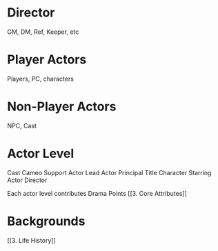# Director
GM, DM, Ref, Keeper, etc
# Player Actors
Players, PC, characters

# Non-Player Actors
NPC, Cast

# Actor Level

Cast
Cameo
Support
Actor
Lead Actor
Principal
Title Character
Starring Actor
Director

Each actor level contributes Drama Points [[3. Core Attributes]]

# Backgrounds

[[3. Life History]]